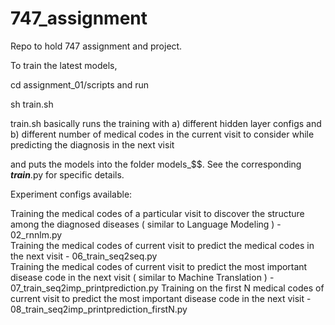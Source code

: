 # 747_assignment
Repo to hold 747 assignment and project. 

To train the latest models,

cd assignment_01/scripts and run

sh train.sh

train.sh basically runs the training with
a) different hidden layer configs and 
b) different number of medical codes in the current visit to consider while predicting the diagnosis in the next visit

and puts the models into the folder models_$$. 
See the corresponding **_train_**.py for specific details.


Experiment configs available:

Training the medical codes of a particular visit to discover the structure among the diagnosed diseases ( similar to Language Modeling ) - 02_rnnlm.py  
Training the medical codes of current visit to predict the medical codes in the next visit - 06_train_seq2seq.py  
Training the medical codes of current visit to predict the most important disease code in the next visit ( similar to Machine Translation ) - 07_train_seq2imp_printprediction.py
Training on the first N medical codes of current visit to predict the most important disease code in the next visit - 08_train_seq2imp_printprediction_firstN.py
